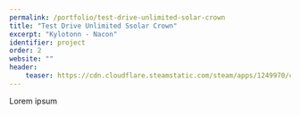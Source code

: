 ```yaml
---
permalink: /portfolio/test-drive-unlimited-solar-crown
title: "Test Drive Unlimited Ssolar Crown"
excerpt: "Kylotonn - Nacon"
identifier: project
order: 2
website: ""
header:
    teaser: https://cdn.cloudflare.steamstatic.com/steam/apps/1249970/capsule_616x353.jpg?t=1709231434
---
```


Lorem ipsum